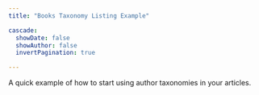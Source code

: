 ```yaml
---
title: "Books Taxonomy Listing Example"

cascade:
  showDate: false
  showAuthor: false
  invertPagination: true

---
```


A quick example of how to start using author taxonomies in your articles.